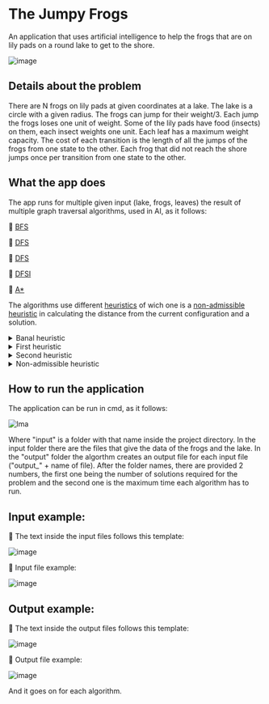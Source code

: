 # The Jumpy Frogs

An application that uses artificial intelligence to help the frogs that are on lily pads on a round lake to get to the shore.

![image](https://user-images.githubusercontent.com/30511514/172157070-762c5cdf-1a55-4454-9daa-2b18846e6c6e.png)

## Details about the problem

There are N frogs on lily pads at given coordinates at a lake. The lake is a circle with a given radius. The frogs can jump for their weight/3. Each jump the frogs loses one unit of weight. Some of the lily pads have food (insects) on them, each insect weights one unit. Each leaf has a maximum weight capacity. The cost of each transition is the length of all the jumps of the frogs from one state to the other. Each frog that did not reach the shore jumps once  per transition from one state to the other.

## What the app does

The app runs for multiple given input (lake, frogs, leaves) the result of multiple graph traversal algorithms, used in AI, as it follows:

:small_blue_diamond: [BFS](https://en.wikipedia.org/wiki/Breadth-first_search "Breadth-first search")

:small_blue_diamond: [DFS](https://en.wikipedia.org/wiki/Depth-first_search "Depth-first search")

:small_blue_diamond: [DFS](https://en.wikipedia.org/wiki/Depth-first_search "Depth-first search")

:small_blue_diamond: [DFSI](https://www.geeksforgeeks.org/iterative-depth-first-traversal "Iterative Depth-first search")

:small_blue_diamond: [A*](https://en.wikipedia.org/wiki/A*_search_algorithm "A*")

The algorithms use different [heuristics](https://www.techopedia.com/definition/5436/heuristic "What is an heuristic?") of wich one is a [non-admissible heuristic](https://en.wikipedia.org/wiki/Admissible_heuristic "What is an admissible heuristic?") in calculating the distance from the current configuration and a solution.
<details>
  <summary>
    Banal heuristic
  </summary>
  <br>
  This heuristic returns 1 if the current state is not a solution, 0 otherwise. It is banal because, while being admissible, it does not give any additional information of wether the state is close to being a solution or not.
</details>

<details>
  <summary>
    First heuristic
  </summary>
  <br>
  The first heuristic returns the sum of the all Euclidian distances from each frog to the shore.
</details>

<details>
  <summary>
    Second heuristic
  </summary>
  <br>
  The second heuristic returns the sum of the all Euclidian distances from each frog to the shore if the frog can reach the shore in one single jump, otherwise the value of the shortest distance for the frog (regardless of weight) to the shore making 2 jumps.
</details>

<details>
  <summary>
    Non-admissible heuristic
  </summary>
  <br>
  This heuristic is just for test purposes. It returns, for a part of the frogs, a result that is greater than the actual distance cost. It is supposed to get longer times on the search algorithms.
</details>

## How to run the application

The application can be run in cmd, as it follows:

![lma](https://user-images.githubusercontent.com/30511514/183627121-7f90682c-b71b-44ee-9749-a129913bb107.png)

Where "input" is a folder with that name inside the project directory. In the input folder there are the files that give the data of the frogs and the lake. In the "output" folder the algorthm creates an output file for each input file ("output_" + name of file).
After the folder names, there are provided 2 numbers, the first one being the number of solutions required for the problem and the second one is the maximum time each algorithm has to run.

## Input example:

🔹 The text inside the input files follows this template:

![image](https://user-images.githubusercontent.com/30511514/183637948-bb9b2cc8-836e-485c-821a-4ec9af4458df.png)

🔹 Input file example:

![image](https://user-images.githubusercontent.com/30511514/183638490-4c37faf3-6e2e-4bc0-b028-821acb8e068e.png)

## Output example:

🔹 The text inside the output files follows this template:

![image](https://user-images.githubusercontent.com/30511514/183642672-6ebb5659-f9a0-43a9-a294-636cf108bc44.png)

🔹 Output file example:

![image](https://user-images.githubusercontent.com/30511514/183642788-c559c156-c68b-445e-ad95-1c56e67132c4.png)

And it goes on for each algorithm.
